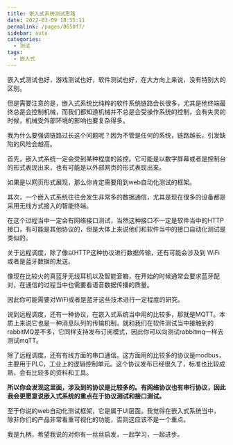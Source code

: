 ```yaml
---
title: 嵌入式系统测试思路
date: 2022-03-09 18:55:11
permalink: /pages/8650f7/
sidebar: auto
categories:
  - 测试
tags:
  - 嵌入式
---
```

嵌入式测试也好，游戏测试也好，软件测试也好，在大方向上来说，没有特别大的区别。



但是需要注意的是，嵌入式系统比纯粹的软件系统链路会长很多，尤其是他终端最终总是会控制机械，而我们都知道机械并不总是会受操作系统的控制，会有失灵的时候，机械受外部环境的影响也要复杂得多。



我为什么要强调链路过长这个问题呢？因为不管是任何的系统，链路越长，引发缺陷的风险会越高。



首先，嵌入式系统一定会受到某种程度的监控。它可能是以数字屏幕或者是控制台的形式表现出来，也有可能是以外部网页的形式表现出来。



如果是以网页形式展现，那么你肯定需要用到web自动化测试的框架。



其次，一个嵌入式系统往往会发生非常多的数据通信，尤其是现在很多的设备都是采用无线方式接入的智能终端。



在这个过程当中一定会有网络接口测试，当然这种接口不一定是软件当中的HTTP接口，有可能是其他协议的，但是大体上来说他们和软件当中的接口自动化测试是类似的。



关于远程调度，除了像以HTTP这种协议进行数据传输，还有可能会涉及到 WiFi或者是蓝牙数据的发送。



像现在比较火的真蓝牙无线耳机以及智能音箱，在开始的时候通常会要求蓝牙配对，在通信的过程当中也需要看语音数据传播的质量。



因此你可能需要对WiFi或者是蓝牙这些技术进行一定程度的研究。



说到远程调度，还有一种协议，在嵌入式系统当中用的比较多，那就是MQTT。本质上来说它也是一种消息队列的传输机制，就和我们在软件测试当中接触到的rabbitMQ差不多，它同样支持发布订阅模式，因此你可以向测试rabbitmq一样去测试mqTT。



除了远程调度，还有有线方面的串口通信。这方面用的比较多的协议是modbus，主要用于PLC，工业上的逻辑控制单元。这个协议发布已经很久了，标准也比较成熟，会有比较多的资料和工具。



**所以你会发现这里面，涉及到的协议是比较多的。有网络协议也有串行协议，因此我会更愿意说嵌入式系统的重点在于协议测试和接口测试。**



至于你说的web自动化测试框架，它是属于UI层面。我觉得在嵌入式系统当中，除非你们的产品非常看重可视化的功能，否则这应该不是一个重点。



我是九柄，希望我说的对你有一丝丝启发，一起学习，一起进步。

